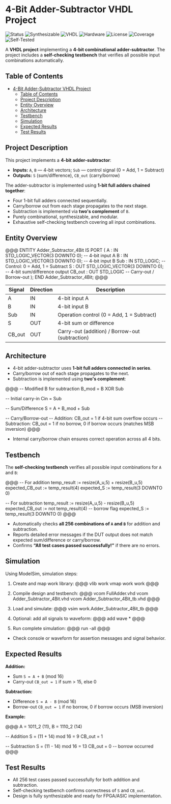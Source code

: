 # 4-Bit Adder-Subtractor VHDL Project
![Status](https://img.shields.io/badge/Status-Completed-brightgreen)
![Synthesizable](https://img.shields.io/badge/Synthesizable-Yes-brightgreen)
![VHDL](https://img.shields.io/badge/Language-VHDL-blue)
![Hardware](https://img.shields.io/badge/Technology-Hardware-blue)
![License](https://img.shields.io/badge/License-MIT-green)
![Coverage](https://img.shields.io/badge/Coverage-100%25-brightgreen)
![Self-Tested](https://img.shields.io/badge/Testbench%20Self%20Checking-Yes-red)

A **VHDL project** implementing a **4-bit combinational adder-subtractor**. The project includes a **self-checking testbench** that verifies all possible input combinations automatically.

## Table of Contents

- [4-Bit Adder-Subtractor VHDL Project](#4-bit-adder-subtractor-vhdl-project)
  - [Table of Contents](#table-of-contents)
  - [Project Description](#project-description)
  - [Entity Overview](#entity-overview)
  - [Architecture](#architecture)
  - [Testbench](#testbench)
  - [Simulation](#simulation)
  - [Expected Results](#expected-results)
  - [Test Results](#test-results)

## Project Description

This project implements a **4-bit adder-subtractor**:

- **Inputs:** `A`, `B` — 4-bit vectors; `Sub` — control signal (0 = Add, 1 = Subtract)  
- **Outputs:** `S` (sum/difference), `CB_out` (carry/borrow)

The adder-subtractor is implemented using **1-bit full adders chained together**:

- Four 1-bit full adders connected sequentially.
- Carry/borrow out from each stage propagates to the next stage.
- Subtraction is implemented via **two's complement** of `B`.
- Purely combinational, synthesizable, and modular.
- Exhaustive self-checking testbench covering all input combinations.

## Entity Overview

@@@
ENTITY Adder_Subtractor_4Bit IS
    PORT (
        A      : IN  STD_LOGIC_VECTOR(3 DOWNTO 0); -- 4-bit input A
        B      : IN  STD_LOGIC_VECTOR(3 DOWNTO 0); -- 4-bit input B
        Sub    : IN  STD_LOGIC;                     -- Control: 0 = Add, 1 = Subtract
        S      : OUT STD_LOGIC_VECTOR(3 DOWNTO 0); -- 4-bit sum/difference output
        CB_out : OUT STD_LOGIC                      -- Carry-out / Borrow-out
    );
END Adder_Subtractor_4Bit;
@@@

| Signal | Direction | Description                     |
| ------ | --------- | ------------------------------- |
| A      | IN        | 4-bit input A                   |
| B      | IN        | 4-bit input B                   |
| Sub    | IN        | Operation control (0 = Add, 1 = Subtract) |
| S      | OUT       | 4-bit sum or difference         |
| CB_out | OUT       | Carry-out (addition) / Borrow-out (subtraction) |

## Architecture

- 4-bit adder-subtractor uses **1-bit full adders connected in series**.
- Carry/borrow out of each stage propagates to the next.
- Subtraction is implemented using **two's complement**:

@@@
-- Modified B for subtraction
B_mod = B XOR Sub

-- Initial carry-in
Cin = Sub

-- Sum/Difference
S = A + B_mod + Sub

-- Carry/Borrow-out
-- Addition: CB_out = 1 if 4-bit sum overflow occurs
-- Subtraction: CB_out = 1 if no borrow, 0 if borrow occurs (matches MSB inversion)
@@@

- Internal carry/borrow chain ensures correct operation across all 4 bits.

## Testbench

The **self-checking testbench** verifies all possible input combinations for `A` and `B`:

@@@
-- For addition
temp_result := resize(A_u,5) + resize(B_u,5)
expected_CB_out := temp_result(4)
expected_S := temp_result(3 DOWNTO 0)

-- For subtraction
temp_result := resize(A_u,5) - resize(B_u,5)
expected_CB_out := not temp_result(4)  -- borrow flag
expected_S := temp_result(3 DOWNTO 0)
@@@

- Automatically checks **all 256 combinations of `A` and `B`** for addition and subtraction.
- Reports detailed error messages if the DUT output does not match expected sum/difference or carry/borrow.
- Confirms **“All test cases passed successfully!”** if there are no errors.

## Simulation

Using ModelSim, simulation steps:

1. Create and map work library:
@@@
vlib work
vmap work work
@@@

2. Compile design and testbench:
@@@
vcom FullAdder.vhd
vcom Adder_Subtractor_4Bit.vhd
vcom Adder_Subtractor_4Bit_tb.vhd
@@@

3. Load and simulate:
@@@
vsim work.Adder_Subtractor_4Bit_tb
@@@

4. Optional: add all signals to waveform:
@@@
add wave *
@@@

5. Run complete simulation:
@@@
run -all
@@@

- Check console or waveform for assertion messages and signal behavior.

## Expected Results

**Addition:**

- Sum `S = A + B` (mod 16)
- Carry-out `CB_out = 1` if sum > 15, else 0

**Subtraction:**

- Difference `S = A - B` (mod 16)
- Borrow-out `CB_out = 1` if no borrow, 0 if borrow occurs (MSB inversion)

**Example:**

@@@
A = 1011_2 (11), B = 1110_2 (14)

-- Addition
S = (11 + 14) mod 16 = 9
CB_out = 1

-- Subtraction
S = (11 - 14) mod 16 = 13
CB_out = 0  -- borrow occurred
@@@

## Test Results

- All 256 test cases passed successfully for both addition and subtraction.
- Self-checking testbench confirms correctness of `S` and `CB_out`.
- Design is fully synthesizable and ready for FPGA/ASIC implementation.